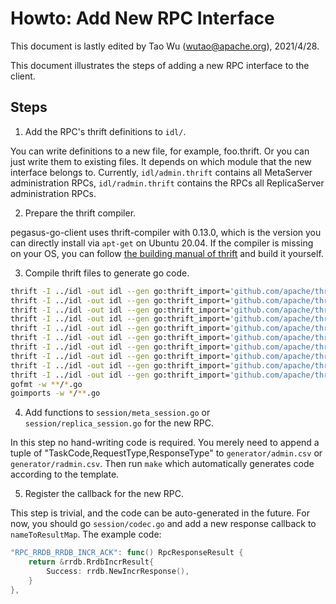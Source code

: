 <!--
Licensed to the Apache Software Foundation (ASF) under one
or more contributor license agreements.  See the NOTICE file
distributed with this work for additional information
regarding copyright ownership.  The ASF licenses this file
to you under the Apache License, Version 2.0 (the
"License"); you may not use this file except in compliance
with the License.  You may obtain a copy of the License at

  http://www.apache.org/licenses/LICENSE-2.0

Unless required by applicable law or agreed to in writing,
software distributed under the License is distributed on an
"AS IS" BASIS, WITHOUT WARRANTIES OR CONDITIONS OF ANY
KIND, either express or implied.  See the License for the
specific language governing permissions and limitations
under the License.
-->
# Howto: Add New RPC Interface

This document is lastly edited by Tao Wu (wutao@apache.org), 2021/4/28.

This document illustrates the steps of adding a new RPC interface to the client.

## Steps

1. Add the RPC's thrift definitions to `idl/`.

You can write definitions to a new file, for example, foo.thrift.
Or you can just write them to existing files. It depends on which module that the new interface belongs to.
Currently, `idl/admin.thrift` contains all MetaServer administration RPCs,
`idl/radmin.thrift` contains the RPCs all ReplicaServer administration RPCs.

2. Prepare the thrift compiler.

pegasus-go-client uses thrift-compiler with 0.13.0, which is the version you can directly install via `apt-get` on Ubuntu 20.04.
If the compiler is missing on your OS,
you can follow [the building manual of thrift](https://thrift.apache.org/docs/BuildingFromSource) and build it yourself.

3. Compile thrift files to generate go code.

```sh
thrift -I ../idl -out idl --gen go:thrift_import='github.com/apache/thrift/lib/go/thrift',package_prefix='github.com/apache/incubator-pegasus/idl/' ../idl/backup.thrift
thrift -I ../idl -out idl --gen go:thrift_import='github.com/apache/thrift/lib/go/thrift',package_prefix='github.com/apache/incubator-pegasus/idl/' ../idl/bulk_load.thrift
thrift -I ../idl -out idl --gen go:thrift_import='github.com/apache/thrift/lib/go/thrift',package_prefix='github.com/apache/incubator-pegasus/idl/' ../idl/pegasus.layer2.thrift
thrift -I ../idl -out idl --gen go:thrift_import='github.com/apache/thrift/lib/go/thrift',package_prefix='github.com/apache/incubator-pegasus/idl/' ../idl/pegasus.thrift
thrift -I ../idl -out idl --gen go:thrift_import='github.com/apache/thrift/lib/go/thrift',package_prefix='github.com/apache/incubator-pegasus/idl/' ../idl/duplication.thrift
thrift -I ../idl -out idl --gen go:thrift_import='github.com/apache/thrift/lib/go/thrift',package_prefix='github.com/apache/incubator-pegasus/idl/' ../idl/meta_admin.thrift
thrift -I ../idl -out idl --gen go:thrift_import='github.com/apache/thrift/lib/go/thrift',package_prefix='github.com/apache/incubator-pegasus/idl/' ../idl/metadata.thrift
thrift -I ../idl -out idl --gen go:thrift_import='github.com/apache/thrift/lib/go/thrift',package_prefix='github.com/apache/incubator-pegasus/idl/' ../idl/partition_split.thrift
thrift -I ../idl -out idl --gen go:thrift_import='github.com/apache/thrift/lib/go/thrift',package_prefix='github.com/apache/incubator-pegasus/idl/' ../idl/replica_admin.thrift
thrift -I ../idl -out idl --gen go:thrift_import='github.com/apache/thrift/lib/go/thrift',package_prefix='github.com/apache/incubator-pegasus/idl/' ../idl/rrdb.thrift
gofmt -w **/*.go
goimports -w */**.go
```

4. Add functions to `session/meta_session.go` or `session/replica_session.go` for the new RPC.

In this step no hand-writing code is required. You merely need to append a tuple of "TaskCode,RequestType,ResponseType"
to `generator/admin.csv` or `generator/radmin.csv`.
Then run `make` which automatically generates code according to the template.

5. Register the callback for the new RPC.

This step is trivial, and the code can be auto-generated in the future. 
For now, you should go `session/codec.go` and add a new response callback to `nameToResultMap`.
The example code:

```go
"RPC_RRDB_RRDB_INCR_ACK": func() RpcResponseResult {
    return &rrdb.RrdbIncrResult{
        Success: rrdb.NewIncrResponse(),
    }
},
```

